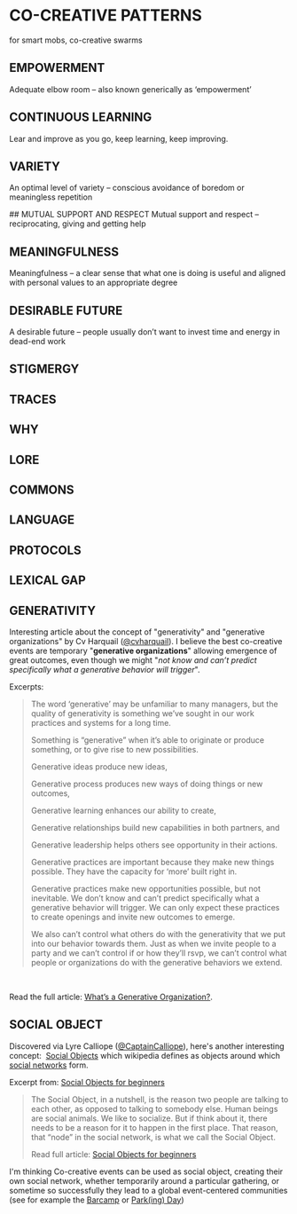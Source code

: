 
# CO-CREATIVE PATTERNS 

for smart mobs, co-creative swarms

## EMPOWERMENT
 Adequate elbow room – also known generically as ‘empowerment’


## CONTINUOUS LEARNING 

Lear and improve as you go, keep learning, keep improving.

## VARIETY

An optimal level of variety – conscious avoidance of boredom or meaningless repetition

## MUTUAL SUPPORT AND RESPECT
Mutual support and respect – reciprocating, giving and getting help

## MEANINGFULNESS

Meaningfulness – a clear sense that what one is doing is useful and aligned with personal values to an appropriate degree

## DESIRABLE FUTURE

A desirable future – people usually don’t want to invest time and energy in dead-end work


## STIGMERGY

## TRACES

## WHY

## LORE

## COMMONS

## LANGUAGE

## PROTOCOLS

## LEXICAL GAP


## GENERATIVITY

Interesting article about the concept of "generativity" and "generative organizations" by Cv Harquail (<a href="https://twitter.com/cvharquail">@cvharquail</a>). I believe the best co-creative events are temporary "<strong>generative organizations</strong>" allowing emergence of great outcomes, even though we might "<em>not know and can’t predict specifically what a generative behavior will trigger</em>".<!--more-->

Excerpts:
<blockquote>The word ‘generative’ may be unfamiliar to many managers, but the quality of generativity is something we’ve sought in our work practices and systems for a long time.

Something is “generative” when it’s able to originate or produce something, or to give rise to new possibilities.

Generative ideas produce new ideas,

Generative process produces new ways of doing things or new outcomes,

Generative learning enhances our ability to create,

Generative relationships build new capabilities in both partners, and

Generative leadership helps others see opportunity in their actions.

Generative practices are important because they make new things possible. They have the capacity for ‘more’ built right in.

Generative practices make new opportunities possible, but not inevitable. We don’t know and can’t predict specifically what a generative behavior will trigger. We can only expect these practices to create openings and invite new outcomes to emerge.

We also can’t control what others do with the generativity that we put into our behavior towards them. Just as when we invite people to a party and we can’t control if or how they’ll rsvp, we can’t control what people or organizations do with the generative behaviors we extend.</blockquote>
&nbsp;

Read the full article: <a href="http://authenticorganizations.com/harquail/2013/12/11/whats-a-generative-organization/">What’s a Generative Organization?</a>.

## SOCIAL OBJECT

Discovered via Lyre Calliope (<a href="https://twitter.com/CaptainCalliope">@CaptainCalliope</a>), here's another interesting concept:  <a href="https://en.wikipedia.org/wiki/Social_objects">Social Objects</a> which wikipedia defines as objects around which <a class="mw-redirect" title="Social networks" href="https://en.wikipedia.org/wiki/Social_networks">social networks</a> form. <!--more-->

Excerpt from: <a href="http://gapingvoid.com/2007/12/31/social-objects-for-beginners/">Social Objects for beginners</a>
<blockquote>The Social Object, in a nutshell, is the reason two people are talking to each other, as opposed to talking to somebody else. Human beings are social animals. We like to socialize. But if think about it, there needs to be a reason for it to happen in the first place. That reason, that “node” in the social network, is what we call the Social Object.

Read full article: <a href="http://gapingvoid.com/2007/12/31/social-objects-for-beginners/">Social Objects for beginners</a></blockquote>
I'm thinking Co-creative events can be used as social object, creating their own social network, whether temporarily around a particular gathering, or sometime so successfully they lead to a global event-centered communities (see for example the <a title="Barcamp" href="http://www.co-creative-recipes.cc/recipes/barcamp/">Barcamp</a> or <a title="PARK(ing) Day" href="http://www.co-creative-recipes.cc/recipes/parking-day/">Park(ing) Day</a>)


